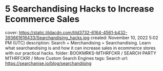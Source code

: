 # 5 Searchandising Hacks to Increase Ecommerce Sales

cover: https://static.tildacdn.com/tild3732-6164-4561-b432-393661616433/Searchandising_hacks.jpg
created: November 10, 2022 5:02 PM (UTC)
description: Search + Merchandising = Searchandising. Learn what searchandising is and how it can increase sales in ecommerce stores with our practical hacks.
folder: BOOKMRKS-MTHRFCKR / SEARCH PARTY MTHRFCKR! / More Custom Search Engines
tags: Search
url: https://searchanise.io/blog/searchandising